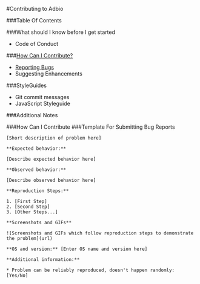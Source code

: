 #Contributing to Adbio

###Table Of Contents

###What should I know before I get started
* Code of Conduct

###[How Can I Contribute?](#contribute)
* [Reporting Bugs](#contribute_bug_template)
* Suggesting Enhancements

###StyleGuides
* Git commit messages
* JavaScript Styleguide

###Additional Notes

###<a name="contribute"></a>How Can I Contribute
###<a name="contribute_bug_template"></a>Template For Submitting Bug Reports
```
[Short description of problem here]

**Expected behavior:**

[Describe expected behavior here]

**Observed behavior:**

[Describe observed behavior here]

**Reproduction Steps:**

1. [First Step]
2. [Second Step]
3. [Other Steps...]

**Screenshots and GIFs**

![Screenshots and GIFs which follow reproduction steps to demonstrate the problem](url)

**OS and version:** [Enter OS name and version here]

**Additional information:**

* Problem can be reliably reproduced, doesn't happen randomly: [Yes/No]
```
